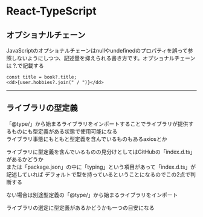 # React-TypeScript
## オプショナルチェーン

JavaScriptのオプショナルチェーンはnullやundefinedのプロパティを誤って参照しないようにしつつ、記述量を抑えられる書き方です。オプショナルチェーンは
?.で記載する

```
const title = book?.title;
<dd>{user.hobbies?.join(" / ")}</dd>
```  
---

## ライブラリの型定義
「@type/」から始まるライブラリをインポートすることでライブラリが提供するものにも型定義がある状態で使用可能になる  
ライブラリ事態にもともと型定義を含んでいるものもあるaxiosとか  

ライブラリに型定義を含んでいるものの見分けとしてはGitHubの「index.d.ts」があるかどうか  
または「package.json」の中に「typing」という項目があって「index.d.ts」が記述していれば
デフォルトで型を持っているということになるのでこの2点で判断する  

ない場合は別途型定義の「@type/」から始まるライブラリをインポート


ライブラリの選定に型定義があるかどうかも一つの目安になる
